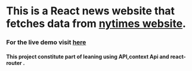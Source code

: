 # This is a React news website that fetches data from [nytimes website](https://api.nytimes.com).
### For the live demo visit [here](https://newsline-57c20.web.app/)

#### This project constitute part of leaning using API,context Api and react-router .


